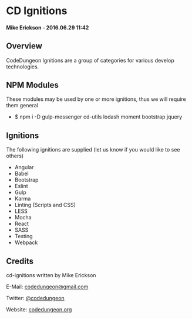 # CD Ignitions
#### Mike Erickson - 2016.06.29 11:42

## Overview
CodeDungeon Ignitions are a group of categories for various develop technologies.

## NPM Modules
These modules may be used by one or more ignitions, thus we will require them general

- $ npm i -D gulp-messenger cd-utils lodash moment bootstrap jquery

## Ignitions
The following ignitions are supplied (let us know if you would like to see others)

   - Angular
   - Babel
   - Bootstrap
   - Eslint
   - Gulp
   - Karma
   - Linting (Scripts and CSS)
   - LESS
   - Mocha
   - React
   - SASS
   - Testing
   - Webpack

## Credits

cd-ignitions written by Mike Erickson

E-Mail: [codedungeon@gmail.com](mailto:codedungeon@gmail.com)

Twitter: [@codedungeon](http://twitter.com/codedungeon)

Website: [codedungeon.org](http://codedungeon.org)
